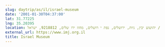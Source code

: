 ```yaml
---
slug: daytrip/as/il/israel-museum
date: '2001-01-30T04:37:00'
lat: 31.77225
lng: 35.20395
location: יהושוע יבין, ניות, ירושלים, נפת י רושלים, מחוז ירו שלים, 9218812, ישראל / Derech Ruppin 11, Jerusalem, Israel
external_url: https://www.imj.org.il
title: Israel Museum
---
```



